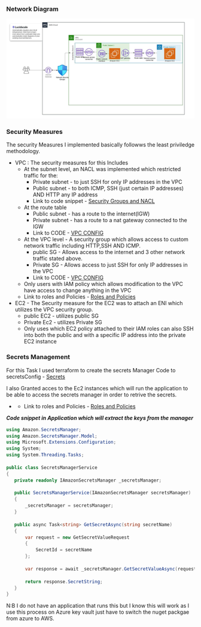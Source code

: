### Network Diagram

![](./Assets/Makinates.jpeg)



### Security Measures

The security Measures I implemented basically followws the least priviledge methodology. 

- VPC : The security measures for this Includes
    - At the subnet level, an NACL was implemented which restricted traffic for the:
        - Private subnet - to just SSH for only IP addresses in the VPC 
        - Public subnet - to both ICMP, SSH (just certain IP addresses) AND HTTP any IP address
        - Link to code snippet - [Security Groups and NACL](../TASK1/modules/vpc/securityGroups.tf)
    - At the route table 
        - Public subnet - has a route to the internet(IGW)
        - Private subnet - has a route to a nat gateway connected to the IGW
        - Link to CODE - [VPC CONFIG ](../TASK1/modules/vpc/Vpc.tf)
    - At the VPC level - A security group which allows access to custom network traffic including HTTP,SSH AND ICMP.
        - public SG - Allows access to the internet and 3 other network traffic stated above.
        - Private SG - Allows access to just SSH for only IP         addresses in the VPC 
        -  Link to CODE - [VPC CONFIG ](../TASK1/modules/vpc/Vpc.tf)
    - Only users with IAM policy which allows modification to the VPC have access to change anything in the VPC
    - Link to roles and Policies - [Roles and Policies](../TASK1/modules/vpc/roles.tf)
- EC2 -  The Security measure for the EC2 was to attach an ENI  which utilizes the VPC  security group.
    - public EC2 - utilizes public SG 
    - Private Ec2 - utilizes Private SG
    - Only uses which EC2 policy attached to their IAM roles can also SSH into both the public and with a specific IP address into the private EC2 instance 



### Secrets Management 
For this Task I used terraform to create the secrets Manager
Code to secretsConfig - [Secrets](../TASK1/modules/vpc/SecretManager.tf)

I also Granted acces to the Ec2 instances which will run the application to be able to access the secrets manager in order to retrive the secrets.
 - - Link to roles and Policies - [Roles and Policies](../TASK1/modules/vpc/roles.tf)

 ***Code snippet in Application which will extract the keys from the manager***

 ```c#
 using Amazon.SecretsManager;
using Amazon.SecretsManager.Model;
using Microsoft.Extensions.Configuration;
using System;
using System.Threading.Tasks;

public class SecretsManagerService
{
    private readonly IAmazonSecretsManager _secretsManager;

    public SecretsManagerService(IAmazonSecretsManager secretsManager)
    {
        _secretsManager = secretsManager;
    }

    public async Task<string> GetSecretAsync(string secretName)
    {
        var request = new GetSecretValueRequest
        {
            SecretId = secretName
        };

        var response = await _secretsManager.GetSecretValueAsync(request);

        return response.SecretString;
    }
}
 ```


 N:B I do not have an application that runs this but I know this will work as I use this process on Azure key vault just have to switch the nuget packgae from azure to AWS.
